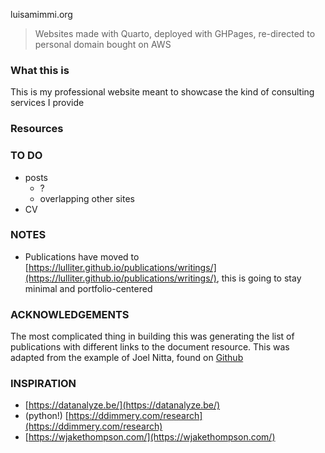luisamimmi.org

> Websites made with Quarto, deployed with GHPages, re-directed to personal domain bought on AWS


### What this is 
This is my professional website meant to showcase the kind of consulting services I provide 

### Resources 
 

### TO DO

+ posts
	+ ? 
	+ overlapping other sites
+ CV 	
	
### NOTES	
+ Publications have moved to [https://lulliter.github.io/publications/writings/](https://lulliter.github.io/publications/writings/), this is going to stay minimal and portfolio-centered

### ACKNOWLEDGEMENTS

The most complicated thing in building this was generating the list of publications with different links to the document resource. This was adapted from the example of Joel Nitta, found on [Github](https://github.com/joelnitta/joelnitta-home)


### INSPIRATION

+ [https://datanalyze.be/](https://datanalyze.be/)
+ (python!) [https://ddimmery.com/research](https://ddimmery.com/research) 
+ [https://wjakethompson.com/](https://wjakethompson.com/)
